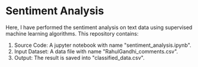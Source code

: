 # Sentiment Analysis

 Here, I have performed the sentiment analysis on text data using supervised machine learning algorithms. This repository contains: <n>
1.  Source Code: A jupyter notebook with name "sentiment_analysis.ipynb".
2.  Input Dataset: A data file with name "RahulGandhi_comments.csv".
3.  Output: The result is saved into "classified_data.csv".

